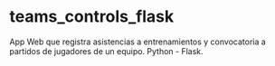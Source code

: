 # teams_controls_flask
App Web que registra asistencias a entrenamientos y convocatoria a partidos de jugadores de un equipo. Python - Flask.
